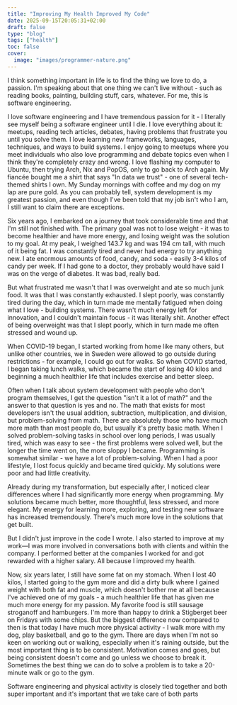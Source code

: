 ```yaml
---
title: "Improving My Health Improved My Code"
date: 2025-09-15T20:05:31+02:00
draft: false
type: "blog"
tags: ["health"]
toc: false
cover:
  image: "images/programmer-nature.png"
---
```

I think something important in life is to find the thing we love to do, a passion. I'm speaking about that one thing we can't live without - such as reading books, painting, building stuff, cars, whatever. For me, this is software engineering.

I love software engineering and I have tremendous passion for it - I literally see myself being a software engineer until I die. I love everything about it: meetups, reading tech articles, debates, having problems that frustrate you until you solve them. I love learning new frameworks, languages, techniques, and ways to build systems. I enjoy going to meetups where you meet individuals who also love programming and debate topics even when I think they're completely crazy and wrong. I love flashing my computer to Ubuntu, then trying Arch, Nix and PopOS, only to go back to Arch again. My fiancée bought me a shirt that says "In data we trust" - one of several tech-themed shirts I own. My Sunday mornings with coffee and my dog on my lap are pure gold. As you can probably tell, system development is my greatest passion, and even though I've been told that my job isn't who I am, I still want to claim there are exceptions.

Six years ago, I embarked on a journey that took considerable time and that I'm still not finished with. The primary goal was not to lose weight - it was to become healthier and have more energy, and losing weight was the solution to my goal. At my peak, I weighed 143.7 kg and was 194 cm tall, with much of it being fat. I was constantly tired and never had energy to try anything new. I ate enormous amounts of food, candy, and soda - easily 3-4 kilos of candy per week. If I had gone to a doctor, they probably would have said I was on the verge of diabetes. It was bad, really bad.

But what frustrated me wasn't that I was overweight and ate so much junk food. It was that I was constantly exhausted. I slept poorly, was constantly tired during the day, which in turn made me mentally fatigued when doing what I love - building systems. There wasn't much energy left for innovation, and I couldn't maintain focus - it was literally shit. Another effect of being overweight was that I slept poorly, which in turn made me often stressed and wound up.

When COVID-19 began, I started working from home like many others, but unlike other countries, we in Sweden were allowed to go outside during restrictions - for example, I could go out for walks. So when COVID started, I began taking lunch walks, which became the start of losing 40 kilos and beginning a much healthier life that includes exercise and better sleep.

Often when I talk about system development with people who don't program themselves, I get the question "isn't it a lot of math?" and the answer to that question is yes and no. The math that exists for most developers isn't the usual addition, subtraction, multiplication, and division, but problem-solving from math. There are absolutely those who have much more math than most people do, but usually it's pretty basic math. When I solved problem-solving tasks in school over long periods, I was usually tired, which was easy to see - the first problems were solved well, but the longer the time went on, the more sloppy I became. Programming is somewhat similar - we have a lot of problem-solving. When I had a poor lifestyle, I lost focus quickly and became tired quickly. My solutions were poor and had little creativity.

Already during my transformation, but especially after, I noticed clear differences where I had significantly more energy when programming. My solutions became much better, more thoughtful, less stressed, and more elegant. My energy for learning more, exploring, and testing new software has increased tremendously. There's much more love in the solutions that get built.

But I didn't just improve in the code I wrote. I also started to improve at my work—I was more involved in conversations both with clients and within the company. I performed better at the companies I worked for and got rewarded with a higher salary. All because I improved my health.

Now, six years later, I still have some fat on my stomach. When I lost 40 kilos, I started going to the gym more and did a dirty bulk where I gained weight with both fat and muscle, which doesn't bother me at all because I've achieved one of my goals - a much healthier life that has given me much more energy for my passion. My favorite food is still sausage stroganoff and hamburgers. I'm more than happy to drink a Stigberget beer on Fridays with some chips. But the biggest difference now compared to then is that today I have much more physical activity - I walk more with my dog, play basketball, and go to the gym. There are days when I'm not so keen on working out or walking, especially when it's raining outside, but the most important thing is to be consistent. Motivation comes and goes, but being consistent doesn't come and go unless we choose to break it.
Sometimes the best thing we can do to solve a problem is to take a 20-minute walk or go to the gym.

Software engineering and physical activity is closely tied together and both super important and it's important that we take care of both parts
